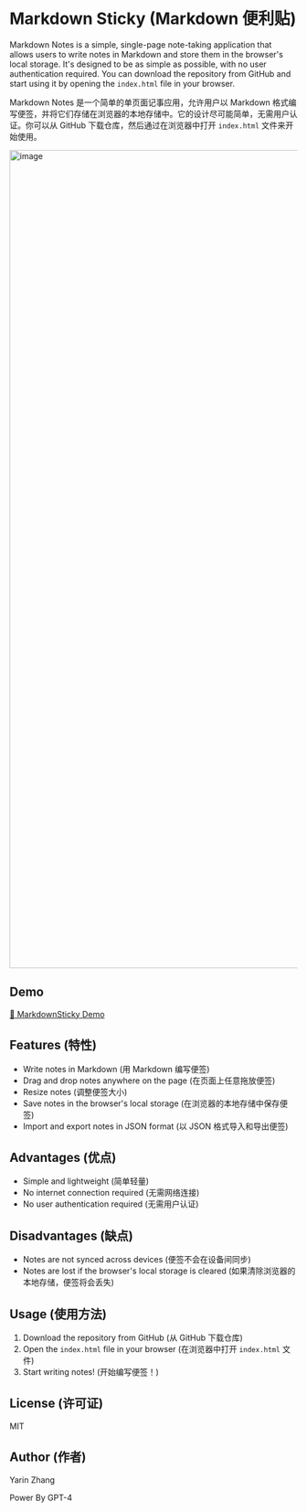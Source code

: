 # Markdown Sticky (Markdown 便利贴)

Markdown Notes is a simple, single-page note-taking application that allows users to write notes in Markdown and store them in the browser's local storage. It's designed to be as simple as possible, with no user authentication required. You can download the repository from GitHub and start using it by opening the `index.html` file in your browser.

Markdown Notes 是一个简单的单页面记事应用，允许用户以 Markdown 格式编写便签，并将它们存储在浏览器的本地存储中。它的设计尽可能简单，无需用户认证。你可以从 GitHub 下载仓库，然后通过在浏览器中打开 `index.html` 文件来开始使用。

<img width="1432" alt="image" src="https://github.com/yarin-zhang/MarkdownSticky/assets/58888890/82be41b9-edf8-44e1-a540-dee0c92b119c">

## Demo

[🔗 MarkdownSticky Demo](https://lab.utgd.net/MarkdownSticky/)

## Features (特性)

- Write notes in Markdown (用 Markdown 编写便签)
- Drag and drop notes anywhere on the page (在页面上任意拖放便签)
- Resize notes (调整便签大小)
- Save notes in the browser's local storage (在浏览器的本地存储中保存便签)
- Import and export notes in JSON format (以 JSON 格式导入和导出便签)

## Advantages (优点)

- Simple and lightweight (简单轻量)
- No internet connection required (无需网络连接)
- No user authentication required (无需用户认证)

## Disadvantages (缺点)

- Notes are not synced across devices (便签不会在设备间同步)
- Notes are lost if the browser's local storage is cleared (如果清除浏览器的本地存储，便签将会丢失)

## Usage (使用方法)

1. Download the repository from GitHub (从 GitHub 下载仓库)
2. Open the `index.html` file in your browser (在浏览器中打开 `index.html` 文件)
3. Start writing notes! (开始编写便签！)

## License (许可证)

MIT

## Author (作者)

Yarin Zhang

Power By GPT-4
